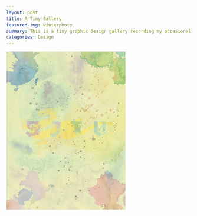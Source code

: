 ```yaml
---
layout: post
title: A Tiny Gallery
featured-img: winterphoto
summary: This is a tiny graphic design gallery recording my occasional inspiration
categories: Design
---
```


![](/_img/posts/watercolor.jpg)
